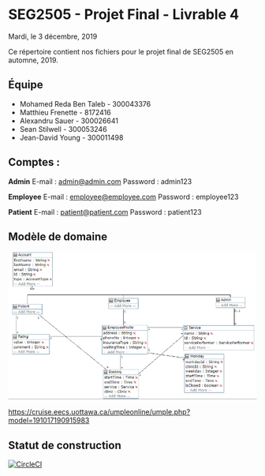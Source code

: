 # SEG2505 - Projet Final - Livrable 4
Mardi, le 3 décembre, 2019

Ce répertoire contient nos fichiers pour le projet final de SEG2505 en automne, 2019.

## Équipe
* Mohamed Reda Ben Taleb - 300043376
* Matthieu Frenette - 8172416
* Alexandru Sauer - 300026641
* Sean Stilwell - 300053246
* Jean-David Young - 300011498

## Comptes :
**Admin** E-mail : admin@admin.com   Password : admin123

**Employee** E-mail : employee@employee.com   Password : employee123

**Patient** E-mail : patient@patient.com   Password : patient123

## Modèle de domaine

![Modèle de domaine UML](domain-model.PNG)

https://cruise.eecs.uottawa.ca/umpleonline/umple.php?model=191017190915983

## Statut de construction

[![CircleCI](https://circleci.com/gh/SEG2105-uottawa/seg2505-projet-equipe-a19-3/tree/master.svg?style=svg)](https://circleci.com/gh/SEG2105-uottawa/seg2505-projet-equipe-a19-3/tree/master)

